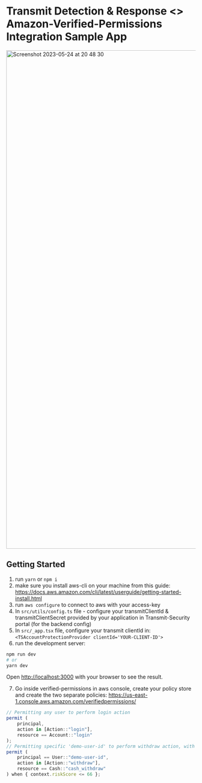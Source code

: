 # Transmit Detection & Response <> Amazon-Verified-Permissions Integration Sample App

<img width="1321" alt="Screenshot 2023-05-24 at 20 48 30" src="https://github.com/TransmitSecurity/drs-avp-sample-app/assets/114135804/3f55a32d-a8af-4900-93ac-f47fd51af6c1">

## Getting Started

1) run `yarn` or `npm i`
2) make sure you install aws-cli on your machine from this guide: https://docs.aws.amazon.com/cli/latest/userguide/getting-started-install.html
3) run `aws configure` to connect to aws with your access-key
4) In `src/utils/config.ts` file - configure your transmitClientId & transmitClientSecret provided by your application in Transmit-Security portal (for the backend config)
5) In `src/_app.tsx` file, configure your transmit clientId in: `<TSAccountProtectionProvider clientId='YOUR-CLIENT-ID'>`
6) run the development server:

```bash
npm run dev
# or
yarn dev
```

Open [http://localhost:3000](http://localhost:3000) with your browser to see the result.

7) Go inside verified-permissions in aws console, create your policy store and create the two separate policies:
https://us-east-1.console.aws.amazon.com/verifiedpermissions/

```javascript
// Permitting any user to perform login action
permit (
    principal,
    action in [Action::"login"],
    resource == Account::"login"
);
// Permitting specific 'demo-user-id' to perform withdraw action, with additional condition on drs riskScore detection result
permit (
    principal == User::"demo-user-id",
    action in [Action::"withdraw"],
    resource == Cash::"cash_withdraw"
) when { context.riskScore <= 66 };
```
